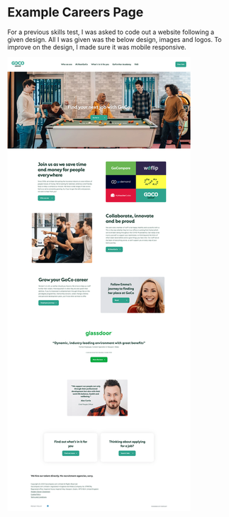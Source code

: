 # Example Careers Page

For a previous skills test, I was asked to code out a website following a given design. All I was given was the below design, images and logos. To improve on the design, I made sure it was mobile responsive. 


![](images/example_careers_page.png)